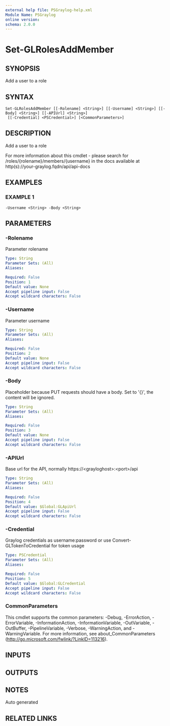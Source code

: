 ```yaml
---
external help file: PSGraylog-help.xml
Module Name: PSGraylog
online version:
schema: 2.0.0
---
```


# Set-GLRolesAddMember

## SYNOPSIS
Add a user to a role

## SYNTAX

```
Set-GLRolesAddMember [[-Rolename] <String>] [[-Username] <String>] [[-Body] <String>] [[-APIUrl] <String>]
 [[-Credential] <PSCredential>] [<CommonParameters>]
```

## DESCRIPTION
Add a user to a role


For more information about this cmdlet - please search for /roles/{rolename}/members/{username} in the docs available at http(s)://your-graylog.fqdn/api/api-docs

## EXAMPLES

### EXAMPLE 1
```
-Username <String> -Body <String>
```

## PARAMETERS

### -Rolename
Parameter rolename

```yaml
Type: String
Parameter Sets: (All)
Aliases:

Required: False
Position: 1
Default value: None
Accept pipeline input: False
Accept wildcard characters: False
```

### -Username
Parameter username

```yaml
Type: String
Parameter Sets: (All)
Aliases:

Required: False
Position: 2
Default value: None
Accept pipeline input: False
Accept wildcard characters: False
```

### -Body
Placeholder because PUT requests should have a body.
Set to '{}', the content will be ignored.

```yaml
Type: String
Parameter Sets: (All)
Aliases:

Required: False
Position: 3
Default value: None
Accept pipeline input: False
Accept wildcard characters: False
```

### -APIUrl
Base url for the API, normally https://\<grayloghost\>:\<port\>/api

```yaml
Type: String
Parameter Sets: (All)
Aliases:

Required: False
Position: 4
Default value: $Global:GLApiUrl
Accept pipeline input: False
Accept wildcard characters: False
```

### -Credential
Graylog credentials as username:password or use Convert-GLTokenToCredential for token usage

```yaml
Type: PSCredential
Parameter Sets: (All)
Aliases:

Required: False
Position: 5
Default value: $Global:GLCredential
Accept pipeline input: False
Accept wildcard characters: False
```

### CommonParameters
This cmdlet supports the common parameters: -Debug, -ErrorAction, -ErrorVariable, -InformationAction, -InformationVariable, -OutVariable, -OutBuffer, -PipelineVariable, -Verbose, -WarningAction, and -WarningVariable. For more information, see about_CommonParameters (http://go.microsoft.com/fwlink/?LinkID=113216).

## INPUTS

## OUTPUTS

## NOTES
Auto generated

## RELATED LINKS
